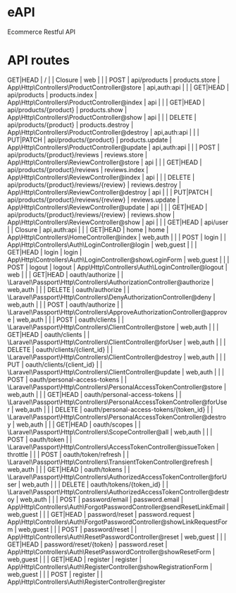 # eAPI
Ecommerce Restful API

# API routes
 GET|HEAD  | /                                       |                  | Closure                                                                    | web          |
|        | POST      | api/products                            | products.store   | App\Http\Controllers\ProductController@store                               | api,auth:api |
|        | GET|HEAD  | api/products                            | products.index   | App\Http\Controllers\ProductController@index                               | api          |
|        | GET|HEAD  | api/products/{product}                  | products.show    | App\Http\Controllers\ProductController@show                                | api          |
|        | DELETE    | api/products/{product}                  | products.destroy | App\Http\Controllers\ProductController@destroy                             | api,auth:api |
|        | PUT|PATCH | api/products/{product}                  | products.update  | App\Http\Controllers\ProductController@update                              | api,auth:api |
|        | POST      | api/products/{product}/reviews          | reviews.store    | App\Http\Controllers\ReviewController@store                                | api          |
|        | GET|HEAD  | api/products/{product}/reviews          | reviews.index    | App\Http\Controllers\ReviewController@index                                | api          |
|        | DELETE    | api/products/{product}/reviews/{review} | reviews.destroy  | App\Http\Controllers\ReviewController@destroy                              | api          |
|        | PUT|PATCH | api/products/{product}/reviews/{review} | reviews.update   | App\Http\Controllers\ReviewController@update                               | api          |
|        | GET|HEAD  | api/products/{product}/reviews/{review} | reviews.show     | App\Http\Controllers\ReviewController@show                                 | api          |
|        | GET|HEAD  | api/user                                |                  | Closure                                                                    | api,auth:api |
|        | GET|HEAD  | home                                    | home             | App\Http\Controllers\HomeController@index                                  | web,auth     |
|        | POST      | login                                   |                  | App\Http\Controllers\Auth\LoginController@login                            | web,guest    |
|        | GET|HEAD  | login                                   | login            | App\Http\Controllers\Auth\LoginController@showLoginForm                    | web,guest    |
|        | POST      | logout                                  | logout           | App\Http\Controllers\Auth\LoginController@logout                           | web          |
|        | GET|HEAD  | oauth/authorize                         |                  | \Laravel\Passport\Http\Controllers\AuthorizationController@authorize       | web,auth     |
|        | DELETE    | oauth/authorize                         |                  | \Laravel\Passport\Http\Controllers\DenyAuthorizationController@deny        | web,auth     |
|        | POST      | oauth/authorize                         |                  | \Laravel\Passport\Http\Controllers\ApproveAuthorizationController@approve  | web,auth     |
|        | POST      | oauth/clients                           |                  | \Laravel\Passport\Http\Controllers\ClientController@store                  | web,auth     |
|        | GET|HEAD  | oauth/clients                           |                  | \Laravel\Passport\Http\Controllers\ClientController@forUser                | web,auth     |
|        | DELETE    | oauth/clients/{client_id}               |                  | \Laravel\Passport\Http\Controllers\ClientController@destroy                | web,auth     |
|        | PUT       | oauth/clients/{client_id}               |                  | \Laravel\Passport\Http\Controllers\ClientController@update                 | web,auth     |
|        | POST      | oauth/personal-access-tokens            |                  | \Laravel\Passport\Http\Controllers\PersonalAccessTokenController@store     | web,auth     |
|        | GET|HEAD  | oauth/personal-access-tokens            |                  | \Laravel\Passport\Http\Controllers\PersonalAccessTokenController@forUser   | web,auth     |
|        | DELETE    | oauth/personal-access-tokens/{token_id} |                  | \Laravel\Passport\Http\Controllers\PersonalAccessTokenController@destroy   | web,auth     |
|        | GET|HEAD  | oauth/scopes                            |                  | \Laravel\Passport\Http\Controllers\ScopeController@all                     | web,auth     |
|        | POST      | oauth/token                             |                  | \Laravel\Passport\Http\Controllers\AccessTokenController@issueToken        | throttle     |
|        | POST      | oauth/token/refresh                     |                  | \Laravel\Passport\Http\Controllers\TransientTokenController@refresh        | web,auth     |
|        | GET|HEAD  | oauth/tokens                            |                  | \Laravel\Passport\Http\Controllers\AuthorizedAccessTokenController@forUser | web,auth     |
|        | DELETE    | oauth/tokens/{token_id}                 |                  | \Laravel\Passport\Http\Controllers\AuthorizedAccessTokenController@destroy | web,auth     |
|        | POST      | password/email                          | password.email   | App\Http\Controllers\Auth\ForgotPasswordController@sendResetLinkEmail      | web,guest    |
|        | GET|HEAD  | password/reset                          | password.request | App\Http\Controllers\Auth\ForgotPasswordController@showLinkRequestForm     | web,guest    |
|        | POST      | password/reset                          |                  | App\Http\Controllers\Auth\ResetPasswordController@reset                    | web,guest    |
|        | GET|HEAD  | password/reset/{token}                  | password.reset   | App\Http\Controllers\Auth\ResetPasswordController@showResetForm            | web,guest    |
|        | GET|HEAD  | register                                | register         | App\Http\Controllers\Auth\RegisterController@showRegistrationForm          | web,guest    |
|        | POST      | register                                |                  | App\Http\Controllers\Auth\RegisterController@register
